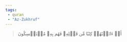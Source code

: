 ```yaml
---
tags: 
 - quran 
 - "Az-Zukhruf"
---
```


> أَمۡ ءَاتَيۡنَٰهُمۡ كِتَٰبٗا مِّن قَبۡلِهِۦ فَهُم بِهِۦ مُسۡتَمۡسِكُونَ
